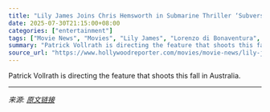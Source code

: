 ```yaml
---
title: "Lily James Joins Chris Hemsworth in Submarine Thriller ‘Subversion’ for Amazon MGM"
date: 2025-07-30T21:15:00+08:00
categories: ["entertainment"]
tags: ["Movie News", "Movies", "Lily James", "Lorenzo di Bonaventura", "Pam & Tommy"]
summary: "Patrick Vollrath is directing the feature that shoots this fall in Australia."
source_url: "https://www.hollywoodreporter.com/movies/movie-news/lily-james-chris-hemsworth-in-submarine-thriller-subversion-1236334148/"
---
```


Patrick Vollrath is directing the feature that shoots this fall in Australia.

---

*来源: [原文链接](https://www.hollywoodreporter.com/movies/movie-news/lily-james-chris-hemsworth-in-submarine-thriller-subversion-1236334148/)*
